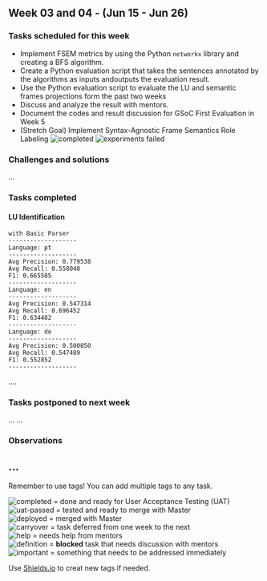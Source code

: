 ## Week 03 and 04 - (Jun 15 - Jun 26)

### Tasks scheduled for this week
- Implement FSEM metrics by using the Python `networkx` library and creating a BFS algorithm.
- Create a Python evaluation script that takes the sentences annotated by the algorithms as inputs andoutputs the evaluation result.
- Use the Python evaluation script to evaluate the LU and semantic frames projections form the past two weeks
- Discuss and analyze the result with mentors.
- Document the codes and result discussion for GSoC First Evaluation in Week 5
- (Stretch Goal) Implement Syntax-Agnostic Frame Semantics Role Labeling ![completed](https://img.shields.io/static/v1?label=&message=completed&color=green) ![experiments failed](https://img.shields.io/static/v1?label=&message=experiment_failed&color=red) 


### Challenges and solutions

...


### Tasks completed

#### LU Identification
```
with Basic Parser
-------------------
Language: pt
-------------------
Avg Precision: 0.779538
Avg Recall: 0.558040
F1: 0.665585
-------------------
Language: en
-------------------
Avg Precision: 0.547314
Avg Recall: 0.696452
F1: 0.634482
-------------------
Language: de
-------------------
Avg Precision: 0.500850
Avg Recall: 0.547489
F1: 0.552852
-------------------
```
....

### Tasks postponed to next week

...
...

### Observations

...
---
Remember to use tags! You can add multiple tags to any task.

![completed](https://img.shields.io/static/v1?label=&message=completed&color=green) = done and ready for User Acceptance Testing (UAT)<br>
![uat-passed](https://img.shields.io/static/v1?label=UAT&message=passed&color=success) = tested and ready to merge with Master<br>
![deployed](https://img.shields.io/static/v1?label=&message=deployed&color=success) = merged with Master<br>
![carryover](https://img.shields.io/static/v1?label=&message=carryover&color=yellow) = task deferred from one week to the next<br>
![help](https://img.shields.io/static/v1?label=&message=need_help&color=blue) = needs help from mentors<br>
![definition](https://img.shields.io/static/v1?label=&message=needs_definition&color=orange) = **blocked** task that needs discussion with mentors<br>
![important](https://img.shields.io/static/v1?label=&message=important&color=red) = something that needs to be addressed immediately<br>

Use [Shields.io](https://shields.io) to creat new tags if needed.


